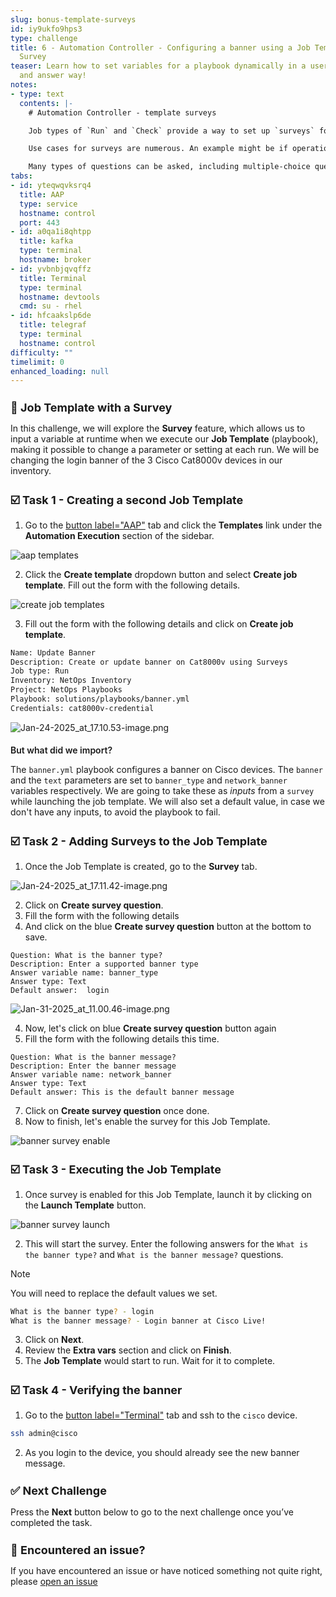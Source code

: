```yaml
---
slug: bonus-template-surveys
id: iy9ukfo9hps3
type: challenge
title: 6 - Automation Controller - Configuring a banner using a Job Template with
  Survey
teaser: Learn how to set variables for a playbook dynamically in a user-friendly question
  and answer way!
notes:
- type: text
  contents: |-
    # Automation Controller - template surveys

    Job types of `Run` and `Check` provide a way to set up `surveys` for a `Job Template`. Surveys set extra variables for the playbook similar to ‘Prompt for Extra Variables’ does, but in a user-friendly question and answer way. Surveys also allow for validation of user input. Click the Survey tab to create a survey.

    Use cases for surveys are numerous. An example might be if operations wanted to give developers a “push to stage” button they could run without advanced Ansible knowledge. When launched, this task could prompt for answers to questions such as, “What tag should we release?”

    Many types of questions can be asked, including multiple-choice questions.
tabs:
- id: yteqwqvksrq4
  title: AAP
  type: service
  hostname: control
  port: 443
- id: a0qa1i8qhtpp
  title: kafka
  type: terminal
  hostname: broker
- id: yvbnbjqvqffz
  title: Terminal
  type: terminal
  hostname: devtools
  cmd: su - rhel
- id: hfcaakslp6de
  title: telegraf
  type: terminal
  hostname: control
difficulty: ""
timelimit: 0
enhanced_loading: null
---
```


📑 Job Template with a Survey
===

In this challenge, we will explore the **Survey** feature, which allows us to input a variable at runtime when we execute our **Job Template** (playbook), making it possible to change a parameter or setting at each run. We will be changing the login banner of the 3 Cisco Cat8000v devices in our inventory.

☑️ Task 1 - Creating a second Job Template
===

1. Go to the [button label="AAP"](tab-0) tab and click the **Templates** link under the **Automation Execution** section of the sidebar.

  ![aap templates](../assets/aap_templates.png)

2. Click the **Create template** dropdown button and select **Create job template**. Fill out the form with the following details.

  ![create job templates](../assets/create_job_templates.png)

3. Fill out the form with the following details and click on **Create job template**.

  ```bash
  Name: Update Banner
  Description: Create or update banner on Cat8000v using Surveys
  Job type: Run
  Inventory: NetOps Inventory
  Project: NetOps Playbooks
  Playbook: solutions/playbooks/banner.yml
  Credentials: cat8000v-credential
  ```

![Jan-24-2025_at_17.10.53-image.png](../assets/Jan-24-2025_at_17.10.53-image.png)

### But what did we import?

The `banner.yml` playbook configures a banner on Cisco devices. The `banner` and the `text` parameters are set to `banner_type` and `network_banner` variables respectively.
We are going to take these as *inputs* from a `survey` while launching the job template.
We will also set a default value, in case we don't have any inputs, to avoid the playbook to fail.

☑️ Task 2 - Adding Surveys to the Job Template
===

1. Once the Job Template is created, go to the **Survey** tab.

![Jan-24-2025_at_17.11.42-image.png](../assets/Jan-24-2025_at_17.11.42-image.png)

2. Click on **Create survey question**.
3. Fill the form with the following details
4. And click on the  blue **Create survey question** button at the bottom to save.

  ```
  Question: What is the banner type?
  Description: Enter a supported banner type
  Answer variable name: banner_type
  Answer type: Text
  Default answer:  login
  ```

![Jan-31-2025_at_11.00.46-image.png](../assets/Jan-31-2025_at_11.00.46-image.png)

4. Now, let's click on blue **Create survey question** button again
5. Fill the form with the following details this time.

  ```
  Question: What is the banner message?
  Description: Enter the banner message
  Answer variable name: network_banner
  Answer type: Text
  Default answer: This is the default banner message
  ```


7. Click on **Create survey question** once done.
8. Now to finish, let's enable the survey for this Job Template.

  ![banner survey enable](../assets/banner_survey_5.png)

☑️ Task 3 - Executing the Job Template
===

1. Once survey is enabled for this Job Template, launch it by clicking on the **Launch Template** button.

  ![banner survey launch](../assets/banner_survey_launch.png)

2. This will start the survey. Enter the following answers for the `What is the banner type?` and `What is the banner message?` questions.

> [!NOTE]
> You will need to replace the default values we set.

  ```bash
  What is the banner type? - login
  What is the banner message? - Login banner at Cisco Live!
  ```

3.  Click on **Next**.
4. Review the **Extra vars** section and click on **Finish**.
5. The **Job Template** would start to run. Wait for it to complete.

☑️ Task 4 - Verifying the banner
===

1. Go to the [button label="Terminal"](tab-2) tab and ssh to the `cisco` device.

  ```bash
  ssh admin@cisco
  ```

2. As you login to the device, you should already see the new banner message.


✅ Next Challenge
===
Press the **Next** button below to go to the next challenge once you’ve completed the task.

🐛 Encountered an issue?
====

If you have encountered an issue or have noticed something not quite right, please [open an issue](https://github.com/ansible/instruqt/issues/new?labels=netops-aap25&title=Issue+with+netops-aap25&assignees=leogallego)

<style type="text/css" rel="stylesheet">
  .lightbox {
    display: none;
    position: fixed;
    justify-content: center;
    align-items: center;
    z-index: 999;
    top: 0;
    left: 0;
    right: 0;
    bottom: 0;
    padding: 1rem;
    background: rgba(0, 0, 0, 0.8);
    margin-left: auto;
    margin-right: auto;
    margin-top: auto;
    margin-bottom: auto;
  }
  .lightbox:target {
    display: flex;
  }
  .lightbox img {
    /* max-height: 100% */
    max-width: 60%;
    max-height: 60%;
  }
  img {
    display: block;
    margin-left: auto;
    margin-right: auto;
  }
  h1 {
    font-size: 18px;
  }
    h2 {
    font-size: 16px;
    font-weight: 600
  }
    h3 {
    font-size: 14px;
    font-weight: 600
  }
  p span {
    font-size: 14px;
  }
  ul li span {
    font-size: 14px
  }
</style>
